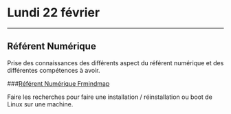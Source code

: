 # Lundi 22 février
----------

## Référent Numérique

Prise des connaissances des différents aspect du référent numérique et des différentes compétences à avoir.

###[Référent Numérique Frmindmap](https://framindmap.org/c/maps/152732/public "Framindmap")

Faire les recherches pour faire une installation / réinstallation ou boot de Linux sur une machine.

